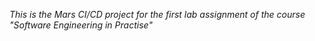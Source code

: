 *This is the Mars CI/CD project for the first lab assignment of the course "Software Engineering in Practise"*

